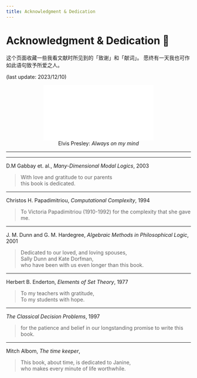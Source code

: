 ```yaml
---
title: Acknowledgment & Dedication
---
```


# Acknowledgment & Dedication 🌲

这个页面收藏一些我看文献时所见到的「致谢」和「献词」。
愿终有一天我也可作如此语句致予所爱之人。

(last update: 2023/12/10)



<p style="text-align: center;">
<iframe src="//player.bilibili.com/player.html?isOutside=true&aid=773484458&bvid=BV1P14y1a7Mx&cid=845337063&p=1" scrolling="no" border="0" frameborder="no" framespacing="0" allowfullscreen="true"></iframe>
<br>
Elvis Presley: <em>Always on my mind</em>
</p>

---





---
D.M Gabbay et. al., *Many-Dimensional Modal Logics*, 2003
> With love and gratitude to our parents   
> this book is dedicated.



---
Christos H. Papadimitriou, *Computational Complexity*, 1994
> To Victoria Papadimitriou (1910-1992) for the complexity that she gave me.



---
J. M. Dunn and G. M. Hardegree, *Algebraic Methods in Philosophical Logic*, 2001
> Dedicated to our loved, and loving spouses,  
>  Sally Dunn and Kate Dorfman,  
> who have been with us even longer than this book. 




---
Herbert B. Enderton, *Elements of Set Theory*, 1977
> To my teachers with gratitude,  
> To my students with hope.




---
*The Classical Decision Problems*, 1997
> for the patience and belief in our longstanding promise to write this book.



---
Mitch Albom, *The time keeper*,
> This book, about time, is dedicated to Janine,  
> who makes every minute of life worthwhile.